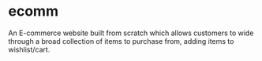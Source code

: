 # ecomm
An E-commerce website built from scratch which allows customers to wide through a broad collection of items to purchase from, adding items to wishlist/cart.
